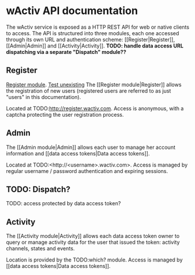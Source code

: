 # wActiv API documentation

The wActiv service is exposed as a HTTP REST API for web or native clients to access. The API is structured into three modules, each one accessed through its own URL and authentication scheme: [[Register|Register]], [[Admin|Admin]] and [[Activity|Activity]]. **TODO: handle data access URL dispatching via a separate "Dispatch" module??**

## Register

[Register module](/Register).
[Test unexisting](/TestUnexisting)
The [[Register module|Register]] allows the registration of new users (registered users are referred to as just "users" in this documentation).

Located at TODO:<http://register.wactiv.com>. Access is anonymous, with a captcha protecting the user registration process.

## Admin

The [[Admin module|Admin]] allows each user to manage her account information and [[data access tokens|Data access tokens]].

Located at TODO:<http://\<username\>.wactiv.com>. Access is managed by regular username / password authentication and expiring sessions.

## TODO: Dispatch?

TODO: access protected by data access token?

## Activity

The [[Activity module|Activity]] allows each data access token owner to query or manage activity data for the user that issued the token: activity channels, states and events.

Location is provided by the TODO:which? module. Access is managed by [[data access tokens|Data access tokens]].